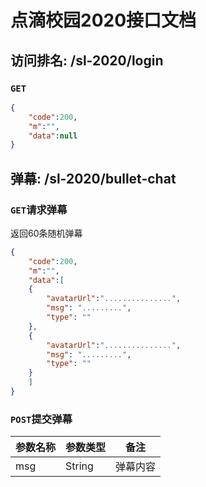 # 点滴校园2020接口文档

## 访问排名: /sl-2020/login

### `GET`

```json
{
    "code":200,
    "m":"",
    "data":null
}
```


## 弹幕: /sl-2020/bullet-chat

### `GET`请求弹幕

返回60条随机弹幕

```json
{
    "code":200,
    "m":"",
    "data":[
    {
        "avatarUrl":"...............",
        "msg": ".........",
        "type": ""       
    },
    {
        "avatarUrl":"...............",
        "msg": ".........",
        "type": ""       
    }
    ]
}
```

### `POST`提交弹幕


| 参数名称  | 参数类型 | 备注 |
| --------- | -------- | ---- |
| msg | String   | 弹幕内容 |




